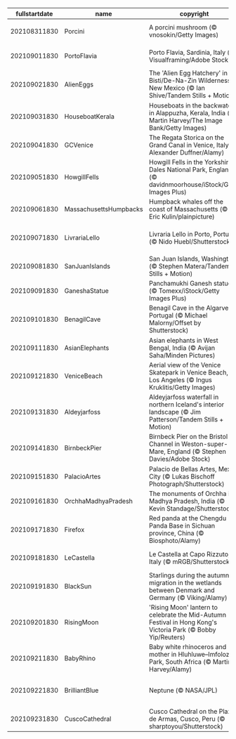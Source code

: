 |fullstartdate|name|copyright|title|image|
|--|--|--|--|--|
202108311830|Porcini|A porcini mushroom (© vnosokin/Getty Images)|Let's talk about mushroom!|![](/en-IN/2021/09/202108311830Porcini.jpg)|
202109011830|PortoFlavia|Porto Flavia, Sardinia, Italy (© Visualframing/Adobe Stock)|A cliffside harbour in Sardinia|![](/en-IN/2021/09/202109011830PortoFlavia.jpg)|
202109021830|AlienEggs|The 'Alien Egg Hatchery' in the Bisti/De-Na-Zin Wilderness, New Mexico (© Ian Shive/Tandem Stills + Motion)|Welcome to the 'Alien Egg Hatchery'|![](/en-IN/2021/09/202109021830AlienEggs.jpg)|
202109031830|HouseboatKerala|Houseboats in the backwaters in Alappuzha, Kerala, India (© Martin Harvey/The Image Bank/Getty Images)|Cruising along the backwaters of Kerala|![](/en-IN/2021/09/202109031830HouseboatKerala.jpg)|
202109041830|GCVenice|The Regata Storica on the Grand Canal in Venice, Italy (© Alexander Duffner/Alamy)|Venice’s grand regatta|![](/en-IN/2021/09/202109041830GCVenice.jpg)|
202109051830|HowgillFells|Howgill Fells in the Yorkshire Dales National Park, England (© davidnmoorhouse/iStock/Getty Images Plus)|Between the Lakes and the Dales|![](/en-IN/2021/09/202109051830HowgillFells.jpg)|
202109061830|MassachusettsHumpbacks|Humpback whales off the coast of Massachusetts (© Eric Kulin/plainpicture)|Whale hello there!|![](/en-IN/2021/09/202109061830MassachusettsHumpbacks.jpg)|
202109071830|LivrariaLello|Livraria Lello in Porto, Portugal (© Nido Huebl/Shutterstock)|Enter the magical world of Livraria Lello|![](/en-IN/2021/09/202109071830LivrariaLello.jpg)|
202109081830|SanJuanIslands|San Juan Islands, Washington (© Stephen Matera/Tandem Stills + Motion)|Islands of the Salish Sea|![](/en-IN/2021/09/202109081830SanJuanIslands.jpg)|
202109091830|GaneshaStatue|Panchamukhi Ganesh statue (© Tomexx/iStock/Getty Images Plus)|Celebrating Ganesh Chaturthi|![](/en-IN/2021/09/202109091830GaneshaStatue.jpg)|
202109101830|BenagilCave|Benagil Cave in the Algarve, Portugal (© Michael Malorny/Offset by Shutterstock)|Eye of the cave|![](/en-IN/2021/09/202109101830BenagilCave.jpg)|
202109111830|AsianElephants|Asian elephants in West Bengal, India (© Avijan Saha/Minden Pictures)|Asia's neglected giant|![](/en-IN/2021/09/202109111830AsianElephants.jpg)|
202109121830|VeniceBeach|Aerial view of the Venice Skatepark in Venice Beach, Los Angeles (© Ingus Kruklitis/Getty Images)|Sand, sun, and sk8ers|![](/en-IN/2021/09/202109121830VeniceBeach.jpg)|
202109131830|Aldeyjarfoss|Aldeyjarfoss waterfall in northern Iceland's interior landscape (© Jim Patterson/Tandem Stills + Motion)|Behold the mighty Aldeyjarfoss|![](/en-IN/2021/09/202109131830Aldeyjarfoss.jpg)|
202109141830|BirnbeckPier|Birnbeck Pier on the Bristol Channel in Weston-super-Mare, England (© Stephen Davies/Adobe Stock)|End of the pier?|![](/en-IN/2021/09/202109141830BirnbeckPier.jpg)|
202109151830|PalacioArtes|Palacio de Bellas Artes, Mexico City (© Lukas Bischoff Photograph/Shutterstock)|A cry for independence|![](/en-IN/2021/09/202109151830PalacioArtes.jpg)|
202109161830|OrchhaMadhyaPradesh|The monuments of Orchha in Madhya Pradesh, India (© Kevin Standage/Shutterstock)|Orchha, the city of the Bundela kings|![](/en-IN/2021/09/202109161830OrchhaMadhyaPradesh.jpg)|
202109171830|Firefox|Red panda at the Chengdu Panda Base in Sichuan province, China (© Biosphoto/Alamy)|Hanging out on a limb|![](/en-IN/2021/09/202109171830Firefox.jpg)|
202109181830|LeCastella|Le Castella at Capo Rizzuto, Italy (© mRGB/Shutterstock)|Arrr! Can you talk like a pirate?|![](/en-IN/2021/09/202109181830LeCastella.jpg)|
202109191830|BlackSun|Starlings during the autumn migration in the wetlands between Denmark and Germany (© Viking/Alamy)|Birds of a feather flocking together|![](/en-IN/2021/09/202109191830BlackSun.jpg)|
202109201830|RisingMoon|'Rising Moon' lantern to celebrate the Mid-Autumn Festival in Hong Kong's Victoria Park (© Bobby Yip/Reuters)|An old celebration for a new season|![](/en-IN/2021/09/202109201830RisingMoon.jpg)|
202109211830|BabyRhino|Baby white rhinoceros and mother in Hluhluwe–Imfolozi Park, South Africa (© Martin Harvey/Alamy)|What's cuter than nuzzling rhinos?|![](/en-IN/2021/09/202109211830BabyRhino.jpg)|
202109221830|BrilliantBlue|Neptune (© NASA/JPL)|Last stop before leaving the solar system|![](/en-IN/2021/09/202109221830BrilliantBlue.jpg)|
202109231830|CuscoCathedral|Cusco Cathedral on the Plaza de Armas, Cusco, Peru (© sharptoyou/Shutterstock)|The crossroads of empires|![](/en-IN/2021/09/202109231830CuscoCathedral.jpg)|

